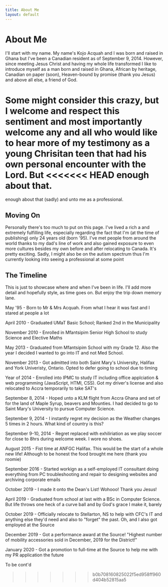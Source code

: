 ```yaml
---
title: About Me
layout: default
---
```


# About Me

I'll start with my name. My name's Kojo Acquah and I was born and raised in Ghana
but I've been a Canadian resident as of September 9, 2014. However, since meeting
Jesus Christ and having my whole life transformed I like to introduce myself as
a man born and raised in Ghana, African by heritage, Canadian on paper (soon),
Heaven-bound by promise (thank you Jesus) and above all else, a friend of God.

Some might consider this crazy, but I welcome and respect this sentiment and most
importantly welcome any and all who would like to hear more of my testimony as
a young Chrisitan teen that had his own personal encounter with the Lord. But
<<<<<<< HEAD
enough about that.
=======
enough about that (sadly) and unto me as a professional.

## Moving On

Personally there's too much to put on this page. I've lived a rich a and extremely
fulfilling life, especially regarding the fact that I'm (at the time of publishing)
only 24 years old (born '95). I've met people from around the world thanks to my
dad's line of work and also gained exposure to even more cultures besides my own
before and after relocating to Canada. It's pretty exciting. Sadly, I might also
be on the autism spectrum thus I'm currently looking into seeing a professional
at some point


## The Timeline

This is just to showcase where and when I've been in life. I'll add more detail and hopefully style, as time goes on. But enjoy the trip down memory lane.

May '95 - Born to Mr & Mrs Acquah. From what I hear it was fast and I stared at people a lot

April 2010 - Graduated UMaT Basic School; Ranked 2nd in the Municipality

November 2010 - Enrolled in Mfantsipim Senior High School to study Science and Elective Maths

May 2013 - Graduated from Mfantsipim School with my Grade 12. Also the year I decided I wanted to go into IT and not Med School.

November 2013 - Got admitted into both Saint Mary's University, Halifax and York Univeristy, Ontario. Opted to defer going to school due to timing

Year of 2014 - Enrolled into IPMC to study IT including office applciation & web programming (JavaScript, HTMl, CSS). Got my driver's license and also relocated to Accra temporarily to take SAT's

September 8, 2014 - Hoped unto a KLM flight from Accra Ghana and set of for the land of Maple Syrup, beavers and Mounties. I had decided to go to Saint Mary's University to pursue Computer Science.

September 9, 2014 -  I instantly regret my decision as the Weather changes 5 times in 2 hours. What kind of country is this?

September 9-10, 2014 - Regret replaced with exhiliriation as we play soccer for close to 8hrs during welcome week. I wore no shoes.

August 2015 - Fist time at ANFGC Halifax. This would be the start of a whole new life! Although to be honest the food brought me here (thank you roomie)

September 2016 - Started workign as a self-employed IT consultant doing everything from PC troubleshooting and repair to designing websites and archiving corporate emails

October 2019 - I made it onto the Dean's List! Wohooo! Thank you Jesus!

April 2019 - Graduated from school at last with a BSc in Computer Science. But life throws one heck of a curve ball and by God's grace I make it, barely

October 2019 - Officially relocate to Stellarton, NS to help with CFC's IT and anything else they'd need and also to "forget" the past. Oh, and I also got employed at the Source

December 2019 - Got a performance award at the Source! "Highest number of mobility accessories sold in December, 2019 for the District!"

January 2020 - Got a promotion to full-time at the Source to help me with my PR application the future

To be cont'd
>>>>>>> b0b708160825022f5ed958ff960d404b52815aa5
